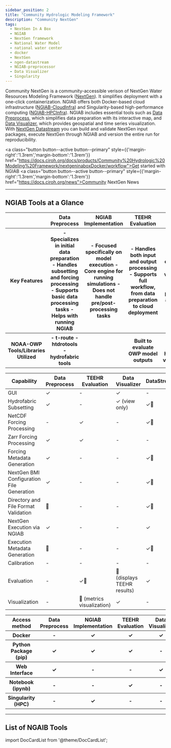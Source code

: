 ```yaml
---
sidebar_position: 2
title: "Community Hydrologic Modeling Framework"
description: "Community NextGen"
tags:
  - NextGen In A Box
  - NGIAB
  - NextGen framework
  - National Water Model
  - national water center
  - docker
  - NextGen
  - ngen-datastream
  - NGIAB-preprocessor
  - Data Visualizer
  - Singularity
---
```


Community NextGen is a community-accessible verison of NextGen Water Resources Modeling Framework ([NextGen](https://github.com/NOAA-OWP/ngen)). It simplifies deployment with a one-click containerization. NGIAB offers both Docker-based cloud infrastructure ([NGIAB-CloudInfra](https://github.com/CIROH-UA/NGIAB-CloudInfra/blob/main/README.md)) and Singularity-based high-performance computing ([NGIAB-HPCInfra](https://github.com/CIROH-UA/NGIAB-HPCInfra/blob/main/README.md)). NGIAB includes essential tools such as [Data Preprocess](https://github.com/CIROH-UA/NGIAB_data_preprocess/blob/main/README.md), which simplifies data preparation with its interactive map, and [Data Visualizer](https://github.com/CIROH-UA/ngiab-client), which provides geospatial and time series visualization. With [NextGen Datastream](https://github.com/CIROH-UA/ngen-datastream/blob/main/README.md) you can build and validate NextGen input packages, execute NextGen through NGIAB and version the entire run for reproducibility.

<a class="button button--active button--primary" style={{'margin-right':'1.3rem','margin-bottom':'1.3rem'}}  href="https://docs.ciroh.org/docs/products/Community%20Hydrologic%20Modeling%20Framework/nextgeninaboxDocker/workflow">Get started with NGIAB</a>
<a class="button button--active button--primary" style={{'margin-right':'1.3rem','margin-bottom':'1.3rem'}}  href="https://docs.ciroh.org/news">Community NextGen News</a>

---

## NGIAB Tools at a Glance

<table>
  <thead>
    <tr>
      <th></th>
      <th>Data Preprocess</th>
      <th>NGIAB Implementation</th>
      <th>TEEHR Evaluation</th>
      <th>Data Visualizer</th>
      <th>DataStreamCLI</th>
    </tr>
  </thead>
  <tbody style={{'text-align':'left'}}>
    <tr>
      <th>Key Features</th>
      <th>
        - Specializes in initial data preparation
        - Handles subsetting and forcing processing
        - Supports basic data processing tasks
        - Helps with running NGIAB
      </th>
      <th>
        - Focused specifically on model execution
        - Core engine for running simulations
        - Does not handle pre/post-processing tasks
      </th>
      <th>
        - Handles both input and output processing
        - Supports full workflow, from data preparation to cloud deployment
      </th>
      <th>
        - Focused on analysis and validation
        - Supports data processing and output analysis
      </th>
      <th>
        - Specialized in visualization tasks
        - Supports output analysis
        - Visual representation of results
      </th>
    </tr>
    <tr>
      <th>NOAA-OWP Tools/Libraries Utilized</th>
      <th>
        - t-route
        - htdrotools
        - hydrofabric tools
      </th>
      <th>
      </th>
      <th>
        Built to evaluate OWP model outputs
      </th>
      <th>
        Designed for OWP hydrofabric visualization
      </th>
      <th>
        - ngen-cal
        - t-route
        - hydrofabric tools
      </th>
    </tr>
  </tbody>
</table>


<table>
  <thead>
    <tr>
      <th>Capability</th>
      <th>Data Preprocess</th>
      <th>TEEHR Evaluation</th>
      <th>Data Visualizer</th>
      <th>DataStreamCLI</th>
    </tr>
  </thead>
  <tbody>
    <tr>
      <td>GUI</td>
      <td>✓</td>
      <td>-</td>
      <td>✓</td>
      <td>-</td>
    </tr>
    <tr>
      <td>Hydrofabric Subsetting</td>
      <td>✓</td>
      <td>-</td>
      <td>✓ (view only)</td>
      <td>✓🔨</td>
    </tr>
    <tr>
      <td>NetCDF Forcing Processing</td>
      <td>-</td>
      <td>✓</td>
      <td>-</td>
      <td>✓🔨</td>
    </tr>
    <tr>
      <td>Zarr Forcing Processing</td>
      <td>✓</td>
      <td>✓</td>
      <td>-</td>
      <td>-</td>
    </tr>
    <tr>
      <td>Forcing Metadata Generation</td>
      <td>✓</td>
      <td>-</td>
      <td>-</td>
      <td>✓🔨</td>
    </tr>
    <tr>
      <td>NextGen BMI Configuration File Generation</td>
      <td>✓</td>
      <td>-</td>
      <td>-</td>
      <td>✓🔨</td>
    </tr>
    <tr>
      <td>Directory and File Format Validation</td>
      <td>🔨</td>
      <td>-</td>
      <td>-</td>
      <td>✓🔨</td>
    </tr>
    <tr>
      <td>NextGen Execution via NGIAB</td>
      <td>✓</td>
      <td>-</td>
      <td>-</td>
      <td>✓</td>
    </tr>
    <tr>
      <td>Execution Metadata Generation</td>
      <td>🔨</td>
      <td>-</td>
      <td>-</td>
      <td>✓🔨</td>
    </tr>
    <tr>
      <td>Calibration</td>
      <td>-</td>
      <td>-</td>
      <td>-</td>
      <td>-</td>
    </tr>
    <tr>
      <td>Evaluation</td>
      <td>-</td>
      <td>✓🔨</td>
      <td>🔨 (displays TEEHR results)</td>
      <td>✓</td>
    </tr>
    <tr>
      <td>Visualization</td>
      <td>-</td>
      <td>🔨 (metrics visualization)</td>
      <td>✓</td>
      <td>-</td>
    </tr>
  </tbody>
</table>

<table>
  <thead>
    <tr>
      <th>Access method</th>
      <th>Data Preprocess</th>
      <th>NGIAB Implementation</th>
      <th>TEEHR Evaluation</th>
      <th>Data Visualizer</th>
      <th>DataStreamCLI</th>
    </tr>
  </thead>
  <tbody>
    <tr>
      <th>Docker</th>
      <th>-</th>
      <th>✓</th>
      <th>✓</th>
      <th>✓</th>
      <th>✓</th>
    </tr>
    <tr>
      <th>Python Package (pip)</th>
      <th>✓</th>
      <th>✓</th>
      <th>✓</th>
      <th>-</th>
      <th>-</th>
    </tr>
    <tr>
      <th>Web Interface</th>
      <th>✓</th>
      <th>-</th>
      <th>-</th>
      <th>✓</th>
      <th>-</th>
    </tr>
    <tr>
      <th>Notebook (ipynb)</th>
      <th>-</th>
      <th>-</th>
      <th>✓</th>
      <th>-</th>
      <th>-</th>
    </tr>
    <tr>
      <th>Singularity (HPC)</th>
      <th>-</th>
      <th>✓</th>
      <th>-</th>
      <th>-</th>
      <th>-</th>
    </tr>
  </tbody>
</table>

---

## List of NGAIB Tools

import DocCardList from '@theme/DocCardList';

<DocCardList />
